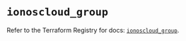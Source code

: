 # `ionoscloud_group`

Refer to the Terraform Registry for docs: [`ionoscloud_group`](https://registry.terraform.io/providers/ionos-cloud/ionoscloud/6.6.7/docs/resources/group).
